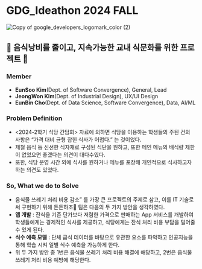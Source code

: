 # GDG_Ideathon 2024 FALL
![Copy of google_developers_logomark_color (2)](https://github.com/user-attachments/assets/7454d128-d45c-4d18-ab14-80f749b77292)


## 🥘 음식낭비를 줄이고, 지속가능한 교내 식문화를 위한 프로젝트 🍔

### Member
- **EunSoo Kim**(Dept. of Software Convergence), General, Lead
- **JeongWon Kim**(Dept. of Industrial Design), UX/UI Design
- **EunBin Cho**(Dept. of Data Science, Software Convergence), Data, AI/ML

### Problem Definition
- <2024-2학기 식당 간담회> 자료에 의하면 식당을 이용하는 학생들의 주된 건의 사항은 “가격 대비 균형 잡힌 식사가 어렵다.” 는 것이었다.
- 제철 음식 등 신선한 식자재로 구성된 식단을 원하고, 또한 메인 메뉴의 배식량 제한이 없었으면 좋겠다는 의견이 대다수였다.
- 또한, 식당 운영 시간 외에 식사를 원하거나 메뉴를 포장해 개인적으로 식사하고자 하는 의견도 있었다.

### So, What we do to Solve
- 음식물 쓰레기 처리 비용 감소” 를 가장 큰 프로젝트의 주제로 삼고, 이를 IT 기술로써 구현하기 위해 든든하조🍙 팀은 다음의 두 가지 방안을 생각하였다.
- **앱 개발** : 잔식을 기존 단가보다 저렴한 가격으로 판매하는 App 서비스를 개발하여 학생들에게는 경제적인 식사를 제공하고, 식당에게는 잔식 처리 비용 부담을 덜어줄 수 있게 된다.
- **식수 예측 모델** : 단체 급식 데이터를 바탕으로 유관한 요소를 파악하고 인공지능을 통해 학습 시켜 일별 식수 예측을 가능하게 한다.
- 위 두 가지 방안 중 1번은 음식물 쓰레기 처리 비용 해결에 해당하고, 2번은 음식물 쓰레기 처리 비용 예방에 해당한다.
